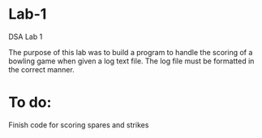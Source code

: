 # Lab-1
DSA Lab 1

The purpose of this lab was to build a program to handle the scoring of a bowling game when given a log text file. The log file must be formatted in the correct manner.

# To do:
Finish code for scoring spares and strikes
